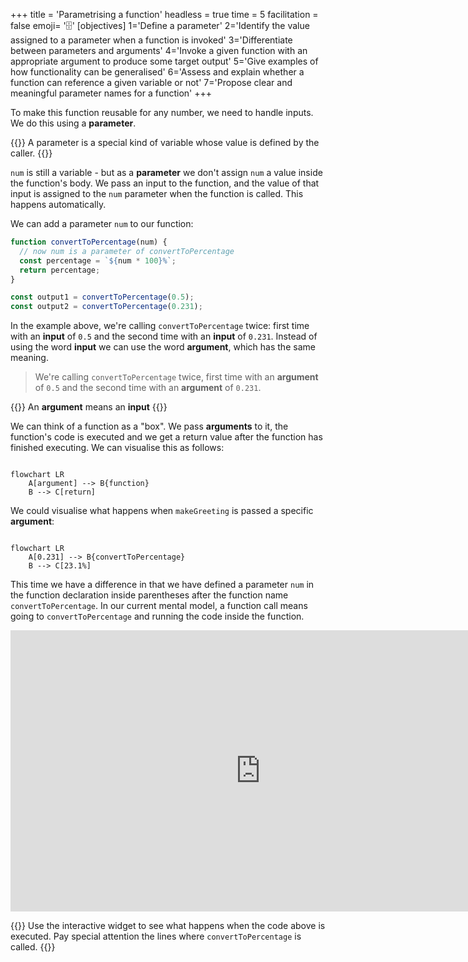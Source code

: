 +++
title = 'Parametrising a function'
headless = true
time = 5
facilitation = false
emoji= '🗄️'
[objectives]
    1='Define a parameter'
    2='Identify the value assigned to a parameter when a function is invoked'
    3='Differentiate between parameters and arguments'
    4='Invoke a given function with an appropriate argument to produce some target output'
    5='Give examples of how functionality can be generalised'
    6='Assess and explain whether a function can reference a given variable or not'
    7='Propose clear and meaningful parameter names for a function'
+++

To make this function reusable for any number, we need to handle inputs. We do this using a **parameter**.

{{<note type="definition" title="Definition: parameter">}}
A parameter is a special kind of variable whose value is defined by the caller.
{{</note>}}

`num` is still a variable - but as a **parameter** we don't assign `num` a value inside the function's body.
We pass an input to the function, and the value of that input is assigned to the `num` parameter when the function is called. This happens automatically.

We can add a parameter `num` to our function:

```js {linenos=table,hl_lines=[1] ,linenostart=1}
function convertToPercentage(num) {
  // now num is a parameter of convertToPercentage
  const percentage = `${num * 100}%`;
  return percentage;
}

const output1 = convertToPercentage(0.5);
const output2 = convertToPercentage(0.231);
```

In the example above, we're calling `convertToPercentage` twice: first time with an **input** of `0.5` and the second time with an **input** of `0.231`.
Instead of using the word **input** we can use the word **argument**, which has the same meaning.

> We're calling `convertToPercentage` twice, first time with an **argument** of `0.5` and the second time with an **argument** of `0.231`.

{{<note type="definition" title="Definition: argument">}}
An **argument** means an **input**
{{</note>}}

We can think of a function as a "box". We pass **arguments** to it, the function's code is executed and we get a return value after the function has finished executing. We can visualise this as follows:

```mermaid

flowchart LR
    A[argument] --> B{function}
    B --> C[return]
```

We could visualise what happens when `makeGreeting` is passed a specific **argument**:

```mermaid

flowchart LR
    A[0.231] --> B{convertToPercentage}
    B --> C[23.1%]
```

This time we have a difference in that we have defined a parameter `num` in the function declaration inside parentheses after the function name `convertToPercentage`. In our current mental model, a function call means going to `convertToPercentage` and running the code inside the function.

<iframe width="800" height="450" frameborder="0" src="https://pythontutor.com/iframe-embed.html#code=function%20convertToPercentage%28num%29%20%7B%0A%20%20const%20percentage%20%3D%20%60%24%7Bnum%20*%20100%7D%25%60%3B%0A%20%20return%20percentage%3B%0A%7D%0A%0Aconst%20output1%20%3D%20convertToPercentage%280.5%29%3B%0Aconst%20output2%20%3D%20convertToPercentage%280.23%29%3B&codeDivHeight=400&codeDivWidth=350&cumulative=false&curInstr=0&heapPrimitives=nevernest&origin=opt-frontend.js&py=js&rawInputLstJSON=%5B%5D&textReferences=false"> </iframe>

{{<note type="activity" title="exercise">}}
Use the interactive widget to see what happens when the code above is executed. Pay special attention the lines where `convertToPercentage` is called.
{{</note>}}
